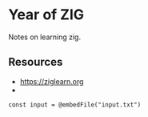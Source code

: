 Year of ZIG
===========

Notes on learning zig. 

## Resources
- https://ziglearn.org
- 

```zig
const input = @embedFile("input.txt")
```
